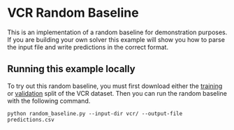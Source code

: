 # VCR Random Baseline

This is an implementation of a random baseline for demonstration purposes.
If you are building your own solver this example will show you how to parse the input file and write predictions in the correct format.

## Running this example locally

To try out this random baseline, you must first download either the [training](https://storage.googleapis.com/ai2-alexandria/public/vcr/train.zip) or [validation](https://storage.googleapis.com/ai2-alexandria/public/vcr/val.zip) split of the VCR dataset.  Then you can run the random baseline with the following command.

```
python random_baseline.py --input-dir vcr/ --output-file predictions.csv
```
